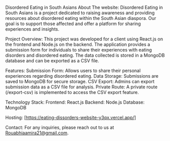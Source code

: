 Disordered Eating in South Asians
About The website:
Disordered Eating in South Asians is a project dedicated to raising awareness and providing resources about disordered eating within the South Asian diaspora. Our goal is to support those affected and offer a platform for sharing experiences and insights.

Project Overview:
This project was developed for a client using React.js on the frontend and Node.js on the backend. The application provides a submission form for individuals to share their experiences with eating disorders and disordered eating. The data collected is stored in a MongoDB database and can be exported as a CSV file.

Features:
Submission Form: Allows users to share their personal experiences regarding disordered eating.
Data Storage: Submissions are saved to MongoDB for secure storage.
CSV Export: Admins can export submission data as a CSV file for analysis.
Private Route: A private route (/export-csv) is implemented to access the CSV export feature.

Technology Stack:
Frontend: React.js
Backend: Node.js
Database: MongoDB

Hosting: [https://eating-dissorders-website-y3qx.vercel.app/]

Contact:
For any inquiries, please reach out to us at Rouabhiaamira21@gmail.com.
